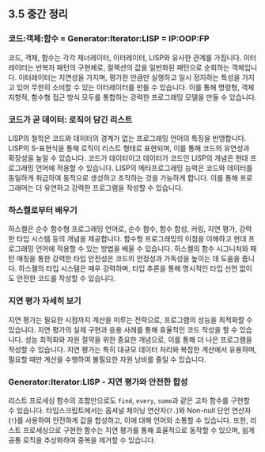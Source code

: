 ## 3.5 중간 정리

### 코드:객체:함수 = Generator:Iterator:LISP = IP:OOP:FP

코드, 객체, 함수는 각각 제너레이터, 이터레이터, LISP와 유사한 관계를 가집니다. 이터레이터는 반복자 패턴의 구현체로, 컬렉션의 값을 일반화된 패턴으로 순회하는 객체입니다. 이터레이터는 지연성을 가지며, 평가한 만큼만 실행하고 일시 정지하는 특성을 가지고 있어 무한히 소비할 수 있는 이터레이터를 만들 수 있습니다. 이를 통해 명령형, 객체 지향적, 함수형 접근 방식 모두를 통합하는 강력한 프로그래밍 모델을 만들 수 있습니다.

### 코드가 곧 데이터: 로직이 담긴 리스트

LISP의 철학은 코드와 데이터의 경계가 없는 프로그래밍 언어의 특징을 반영합니다. LISP의 S-표현식을 통해 로직이 리스트 형태로 표현되며, 이를 통해 코드의 유연성과 확장성을 높일 수 있습니다. 코드가 데이터이고 데이터가 코드인 LISP의 개념은 현대 프로그래밍 언어에 적용할 수 있습니다. LISP의 메타프로그래밍 능력은 코드와 데이터를 동일하게 취급하여 동적으로 생성하고 조작하는 것을 가능하게 합니다. 이를 통해 프로그래머는 더 유연하고 강력한 프로그램을 작성할 수 있습니다.

### 하스켈로부터 배우기

하스켈은 순수 함수형 프로그래밍 언어로, 순수 함수, 함수 합성, 커링, 지연 평가, 강력한 타입 시스템 등의 개념을 제공합니다. 함수형 프로그래밍의 이점을 이해하고 현대 프로그래밍 언어에 적용할 수 있는 방법을 배울 수 있습니다. 하스켈의 함수 시그니처와 패턴 매칭을 통한 강력한 타입 안전성은 코드의 안정성과 가독성을 높이는 데 도움을 줍니다. 하스켈의 타입 시스템은 매우 강력하며, 타입 추론을 통해 명시적인 타입 선언 없이도 안전한 코드를 작성할 수 있습니다.

### 지연 평가 자세히 보기

지연 평가는 필요한 시점까지 계산을 미루는 전략으로, 프로그램의 성능을 최적화할 수 있습니다. 지연 평가의 실제 구현과 응용 사례를 통해 효율적인 코드 작성을 할 수 있습니다. 성능 최적화와 자원 절약을 위한 중요한 개념으로, 이를 통해 더 나은 프로그램을 작성할 수 있습니다. 지연 평가는 특히 대규모 데이터 처리와 복잡한 계산에서 유용하며, 필요할 때만 계산을 수행하여 불필요한 자원 낭비를 줄일 수 있습니다.

### Generator:Iterator:LISP - 지연 평가와 안전한 합성

리스트 프로세싱 함수의 조합만으로도 `find`, `every`, `some`과 같은 고차 함수를 구현할 수 있습니다. 타입스크립트에서는 옵셔널 체이닝 연산자(`?.`)와 Non-null 단언 연산자(`!`)를 사용하여 안전하게 값을 합성하고, 이에 대해 언어와 소통할 수 있습니다. 또한, 리스트 프로세싱으로 구현한 함수는 지연 평가를 통해 효율적으로 동작할 수 있으며, 쉽게 공통 로직을 추상화하여 중복을 제거할 수 있습니다.

